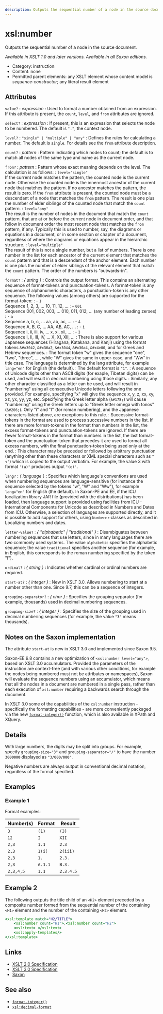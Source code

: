 ```yaml
---
description: Outputs the sequential number of a node in the source document
---
```


# xsl:number

Outputs the sequential number of a node in the source document.

_Available in XSLT 1.0 and later versions. Available in all Saxon editions._

- Category: instruction
- Content: none
- Permitted parent elements: any XSLT element whose content model is _sequence-constructor_; any literal result element

## Attributes

`value?`
: _expression_
: Used to format a number obtained from an expression. If this attribute is present, the `count`, `level`, and `from` attributes are ignored.

`select?`
: _expression_
: If present, this is an expression that selects the node to be numbered. The default is `"."`, the context node.

`level?`
: `"single" | "multiple" | "any"`
: Defines the rules for calculating a number. The default is `single`. For details see the `from` attribute description.

`count?`
: _pattern_
: Pattern indicating which nodes to count; the default is to match all nodes of the same type and name as the current node.

`from?`
: _pattern_
: Pattern whose exact meaning depends on the level. The calculation is as follows:
: `level="single"`<br />If the current node matches the pattern, the counted node is the current node. Otherwise the counted node is the innermost ancestor of the current node that matches the pattern. If no ancestor matches the pattern, the result is zero. If the `from` attribute is present, the counted node must be a descendant of a node that matches the `from` pattern. The result is one plus the number of elder siblings of the counted node that match the `count` pattern.
: `level="any"`<br />The result is the number of nodes in the document that match the `count` pattern, that are at or before the current node in document order, and that follow in document order the most recent node that matches the `from` pattern, if any. Typically this is used to number, say, the diagrams or equations in a document, or in some section or chapter of a document, regardless of where the diagrams or equations appear in the hierarchic structure.
: `level="multiple"`<br />The result of this is not a single number, but a list of numbers. There is one number in the list for each ancestor of the current element that matches the `count` pattern and that is a descendant of the anchor element. Each number is one plus the number of elder siblings of the relevant element that match the `count` pattern. The order of the numbers is "outwards-in".

`format?`
: _{ string }_
: Controls the output format. This contains an alternating sequence of format-tokens and punctuation-tokens. A format-token is any sequence of alphanumeric characters, a punctuation-token is any other sequence. The following values (among others) are supported for the format-token:
: - `1`<br />Sequence 1, 2, 3, ... 10, 11, 12, ...
: - `001`<br />Sequence 001, 002, 003, ... 010, 011, 012, ... (any number of leading zeroes)
: - `a`<br />Sequence a, b, c, ... aa, ab, ac, ...
: - `A`<br />Sequence A, B, C, ... AA, AB, AC, ...
: - `i`<br />Sequence i, ii, iii, iv, ... x, xi, xii, ...
: - `I`<br />Sequence I, II, III, IV, ... X, XI, XII, ...
: There is also support for various Japanese sequences (Hiragana, Katakana, and Kanji) using the format tokens `&#x3042`, `&#x30a2`, `&#x3044`, `&#x30a4`, `&#x4e00`, and for Greek and Hebrew sequences.
: The format token "w" gives the sequence "one", "two", "three", ... , while "W" gives the same in upper-case, and "Ww" in title case. The language is determined by the lang attribute, for example `lang="en"` for English (the default).
: The default format is `"1"`.
: A sequence of Unicode digits other than ASCII digits (for exaple, Tibetan digits) can be used, and will result in decimal numbering using those digits.
: Similarly, any other character classified as a letter can be used, and will result in "numbering" using all consecutive Unicode letters following the one provided. For example, specifying "x" will give the sequence x, y, z, xx, xy, xz, yx, yy, yz, etc. Specifying the Greek letter alpha (`&#178;`) will cause "numbering" using the Greek letters up to "Greek letter omega with tonos" (`&#206;`). Only "i" and "I" (for roman numbering), and the Japanese characters listed above, are exceptions to this rule.
: Successive format-tokens in the format are used to process successive numbers in the list. If there are more format-tokens in the format than numbers in the list, the excess format-tokens and punctuation-tokens are ignored. If there are fewer format-tokens in the format than numbers in the list, the last format-token and the punctuation-token that precedes it are used to format all excess numbers, with the final punctuation-token being used only at the end.
: This character may be preceded or followed by arbitrary punctuation (anything other than these characters or XML special characters such as `"<"`) which is copied to the output verbatim. For example, the value 3 with format `"(a)"` produces output `"(c)"`.

`lang?`
: _{ language }_
: Specifies which language's conventions are used when numbering sequences are language-sensitive (for instance the sequence selected by the tokens "w", "W" and "Ww"), for example `lang="en"` for English (the default). In Saxon-PE and EE, if the ICU localization library JAR file (provided with the distributions) has been loaded, then language support is provided using facilities from ICU - International Components for Unicode as described in Numbers and Dates from ICU. Otherwise, a selection of languages are supported directly, and it is possible to add support for others, using `Numberer` classes as described in Localizing numbers and dates.

`letter-value?`
: _{ "alphabetic" | "traditional" }_
: Disambiguates between numbering sequences that use letters, since in many languages there are two commonly used systems. The value `alphabetic` specifies the alphabetic sequence; the value `traditional` specifies another sequence (for example, in English, this corresponds to the roman numbering specified by the token "i").

`ordinal?`
: _{ string }_
: Indicates whether cardinal or ordinal numbers are required.

`start-at?`
: _{ integer }_
: New in XSLT 3.0. Allows numbering to start at a number other than one. Since 9.7, this can be a sequence of integers.

`grouping-separator?`
: _{ char }_
: Specifies the grouping separator (for example, thousands) used in decimal numbering sequences.

`grouping-size?`
: _{ integer }_
: Specifies the size of the grouping used in decimal numbering sequences (for example, the value `"3"` means thousands).

## Notes on the Saxon implementation

The attribute `start-at` is new in XSLT 3.0 and implemented since Saxon 9.5.

Saxon-EE 9.8 contains a new optimization of `<xsl:number level="any">`, based on XSLT 3.0 accumulators. Provided the parameters of the instruction are context-free (and with various other conditions, for example the nodes being numbered must not be attributes or namespaces), Saxon will evaluate the sequence numbers using an accumulator, which means that all the nodes in a document are numbered in a single pass, rather than each execution of `xsl:number` requiring a backwards search through the document.

In XSLT 3.0 some of the capabilities of the `xsl:number` instruction - specifically the formatting capabilities - are more conveniently packaged via the new [`format-integer()`](../xpath/fn-format-integer.md) function, which is also available in XPath and XQuery.

## Details

With large numbers, the digits may be split into groups. For example, specify `grouping-size="3"` and `grouping-separator="/"` to have the number `3000000` displayed as `"3/000/000"`.

Negative numbers are always output in conventional decimal notation, regardless of the format specified.

## Examples

### Example 1

Format examples:

| Number(s) | Format  | Result    |
| --------- | ------- | --------- |
| `3`       | `(1)`   | `(3)`     |
| `12`      | `I`     | `XII`     |
| `2,3`     | `1.1`   | `2.3`     |
| `2,3`     | `1(i)`  | `2(iii)`  |
| `2,3`     | `1.`    | `2.3.`    |
| `2,3`     | `A.1.1` | `B.3.`    |
| `2,3,4,5` | `1.1`   | `2.3.4.5` |

## Example 2

The following outputs the title child of an `<H2>` element preceded by a composite number formed from the sequential number of the containing `<H1>` element and the number of the containing `<H2>` element.

```xslt
<xsl:template match="H2/TITLE">
    <xsl:number count="H1">.<xsl:number count="H2">
    <xsl:text> </xsl:text>
    <xsl:apply-templates/>
</xsl:template>
```

## Links

- [XSLT 2.0 Specification](http://www.w3.org/TR/xslt20/#element-number)
- [XSLT 3.0 Specification](http://www.w3.org/TR/xslt-30/#element-number)
- [Saxon](http://saxonica.com/documentation/index.html#!xsl-elements/number)

## See also

- [`format-integer()`](../xpath/fn-format-integer.md)
- [`xsl:decimal-format`](xsl-decimal-format.md)
